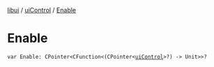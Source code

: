 [libui](../README.md) / [uiControl](README.md) / [Enable](-enable.md)

# Enable

`var Enable: CPointer<CFunction<(CPointer<`[`uiControl`](README.md)`>?) -> Unit>>?`
